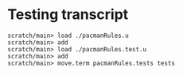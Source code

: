 # Testing transcript

```ucm
scratch/main> load ./pacmanRules.u
scratch/main> add
scratch/main> load ./pacmanRules.test.u
scratch/main> add
scratch/main> move.term pacmanRules.tests tests
```

